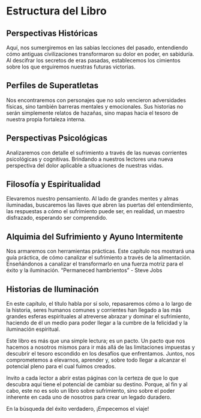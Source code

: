 # Estructura del Libro

## Perspectivas Históricas

Aquí, nos sumergiremos en las sabias lecciones del pasado, entendiendo cómo antiguas civilizaciones transformaron su dolor en poder, en sabiduría. Al descifrar los secretos de eras pasadas, establecemos los cimientos sobre los que erguiremos nuestras futuras victorias.

## Perfiles de Superatletas

Nos encontraremos con personajes que no solo vencieron adversidades físicas, sino también barreras mentales y emocionales. Sus historias no serán simplemente relatos de hazañas, sino mapas hacia el tesoro de nuestra propia fortaleza interna.

## Perspectivas Psicológicas
Analizaremos con detalle el sufrimiento a través de las nuevas corrientes psicológicas y cognitivas. Brindando a nuestros lectores una nueva perspectiva del dolor aplicable a situaciones de nuestras vidas.

## Filosofía y Espiritualidad
Elevaremos nuestro pensamiento. Al lado de grandes mentes y almas iluminadas, buscaremos las llaves que abren las puertas del entendimiento, las respuestas a cómo el sufrimiento puede ser, en realidad, un maestro disfrazado, esperando ser comprendido.

## Alquimia del Sufrimiento y Ayuno Intermitente

Nos armaremos con herramientas prácticas. Este capítulo nos mostrará una guía práctica, de cómo canalizar el sufrimiento a través de la alimentación. Enseñándonos a canalizar el  transformarlo en una fuerza motriz para el éxito y la iluminación. 
“Permaneced hambrientos” - Steve Jobs

## Historias de Iluminación

En este capítulo, el título habla por sí solo, repasaremos cómo a lo largo de la historia, seres humanos comunes y corrientes han llegado a las más grandes esferas espirituales al atreverse abrazar y dominar el sufrimiento, haciendo de él un medio para poder llegar a la cumbre de la felicidad y la iluminación espiritual.

Este libro es más que una simple lectura; es un pacto. Un pacto que nos hacemos a nosotros mismos para ir más allá de las limitaciones impuestas y descubrir el tesoro escondido en los desafíos que enfrentamos. Juntos, nos comprometemos a elevarnos, aprender y, sobre todo llegar a alcanzar el potencial pleno para el cual fuimos creados.

Invito a cada lector a abrir estas páginas con la certeza de que lo que descubra aquí tiene el potencial de cambiar su destino. Porque, al fin y al cabo, este no es solo un libro sobre sufrimiento, sino sobre el poder inherente en cada uno de nosotros para crear un legado duradero.

En la búsqueda del éxito verdadero, ¡Empecemos el viaje!

